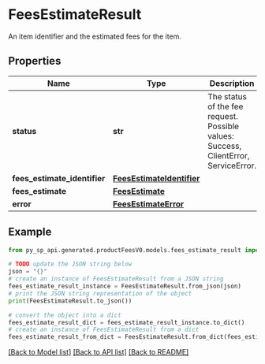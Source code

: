 # FeesEstimateResult

An item identifier and the estimated fees for the item.

## Properties

Name | Type | Description | Notes
------------ | ------------- | ------------- | -------------
**status** | **str** | The status of the fee request. Possible values: Success, ClientError, ServiceError. | [optional] 
**fees_estimate_identifier** | [**FeesEstimateIdentifier**](FeesEstimateIdentifier.md) |  | [optional] 
**fees_estimate** | [**FeesEstimate**](FeesEstimate.md) |  | [optional] 
**error** | [**FeesEstimateError**](FeesEstimateError.md) |  | [optional] 

## Example

```python
from py_sp_api.generated.productFeesV0.models.fees_estimate_result import FeesEstimateResult

# TODO update the JSON string below
json = "{}"
# create an instance of FeesEstimateResult from a JSON string
fees_estimate_result_instance = FeesEstimateResult.from_json(json)
# print the JSON string representation of the object
print(FeesEstimateResult.to_json())

# convert the object into a dict
fees_estimate_result_dict = fees_estimate_result_instance.to_dict()
# create an instance of FeesEstimateResult from a dict
fees_estimate_result_from_dict = FeesEstimateResult.from_dict(fees_estimate_result_dict)
```
[[Back to Model list]](../README.md#documentation-for-models) [[Back to API list]](../README.md#documentation-for-api-endpoints) [[Back to README]](../README.md)


